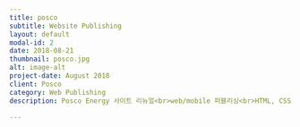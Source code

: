 ```yaml
---
title: posco
subtitle: Website Publishing
layout: default
modal-id: 2
date: 2018-08-21
thumbnail: posco.jpg
alt: image-alt
project-date: August 2018
client: Posco
category: Web Publishing
description: Posco Energy 사이트 리뉴얼<br>web/mobile 퍼블리싱<br>HTML, CSS, Javascript

---
```

